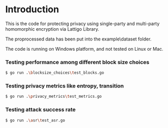# Introduction

This is the code for protecting privacy using single-party and multi-party homomorphic encryption via Lattigo Library.

The proprocessed data has been put into the example\dataset folder.

The code is running on Windows platform, and not tested on Linux or Mac.

### Testing performance among different block size choices
```bash
$ go run .\blocksize_choices\test_blocks.go
```

### Testing privacy metrics like entropy, transition
```bash
$ go run .\privacy_metrics\test_metrics.go
```

### Testing attack success rate
```bash
$ go run .\asr\test_asr.go
```